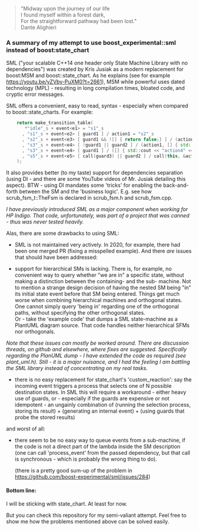 <blockquote>
"Midway upon the journey of our life
<br>
 I found myself within a forest dark,
<br>
 For the straightforward pathway had been lost."
<br>
                 Dante Alighieri
</blockquote>




### A summary of my attempt to use boost_experimental::sml instead of boost:state_chart

SML ("your scalable C++14 one header only State Machine Library with no dependencies") was created by
Kris Jusiak as a modern replacement for boost:MSM and boost::state_chart. As he explains (see for example
https://youtu.be/yZVby-PuXM0?t=2661), MSM while powerful uses dated technology (MPL) - resulting in
long compilation times, bloated code, and cryptic error messages.

SML offers a convenient, easy to read, syntax - especially when compared to boost::state_charts. For example:
```C++
    return make_transition_table(
       *"idle"_s + event<e1> = "s1"_s
      , "s1"_s + event<e2> [ guard1 ] / action1 = "s2"_s
      , "s2"_s + event<e3> [ guard1 && ![] { return false;} ] / (action1, action2{}) = "s3"_s
      , "s3"_s + event<e4> [ !guard1 || guard2 ] / (action1, [] { std::cout << "action3" << std::endl; }) = "s4"_s
      , "s3"_s + event<e4> [ guard1 ] / ([] { std::cout << "action4" << std::endl; }, [this] { action4(); }) = "s5"_s
      , "s5"_s + event<e5> [ call(guard3) || guard2 ] / call(this, &actions_guards::action5) = X
    );
```

It also provides better (to my taste) support for dependencies separation (using DI - and there are some
YouTube videos of Mr. Jusiak detailing this aspect). BTW - using DI mandates some 'tricks' for enabling
the back-and-forth between the SM and the 'business logic'. E.g. see how scrub_fsm_t::TheFsm is declared
in scrub_fsm.h and scrub_fsm.cpp.

*I have previously introduced SML as a major component when working for HP Indigo. That code, unfortunately,
was part of a project that was canned - thus was never tested heavily.*


Alas, there are some drawbacks to using SML:

- SML is not maintained very actively. In 2020, for example, there had been one merged PR (fixing a misspelled example).
  And there *are* issues that should have been addressed:

- support for hierarchical SMs is lacking. There is, for example, no convenient way to query whether "we are in" a
  specific state, without making a distinction between the containing- and the sub- machine. Not to mention
  a strange design decision of having the nested SM being "in" its initial state event before that SM being
  entered.
  Things get much worse when combining hierarchical machines and orthogonal states. One cannot simply
  query 'being in' regarding one of the orthogonal paths, without specifying the other
  orthogonal states.
  <br>
  Or -
  take the 'example code' that dumps a SML state-machine as a PlantUML diagram source. That code handles neither
  hierarchical SFMs nor orthogonals.

*Note that these issues can mostly be worked around. There are discussion threads, on github and elsewhere, where
fixes are suggested. Specifically regarding the PlanUML dump - I have extended the code as required (see plant_uml.h).
Still - it is a major nuisance, and I had the feeling I am battling the SML library instead of concentrating on
my real tasks.*

- there is no easy replacement for state_chart's 'custom_reaction': say the incoming event triggers a process
  that selects one of N possible destination states. In SML this will require a workaround - either heavy use
  of guards, or - especially if the guards are expensive or not idempotent - an ungainly combination
  of (running the selection process, storing its result) + (generating an internal event) + (using guards that
  probe the stored results)

and worst of all:

- there seem to be no easy way to queue events from a sub-machine, if the code is not a direct part of the lambda inside the
  SM description (one can call 'process_event' from the passed dependency, but that call is synchronous - which is
  probably the wrong thing to do).

  (there is a pretty good sum-up of the problem in https://github.com/boost-experimental/sml/issues/284)
  
#### Bottom line:

I will be sticking with state_chart. At least for now.

But you can check this repository for my semi-valiant attempt. Feel free to show me how the problems
mentioned above can be solved easily.

